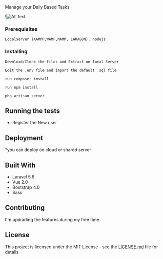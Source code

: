Manage your Daily Based Tasks

!![Alt text](http://khanaqib.com/tasks.png "Screenshot")
### Prerequisites
```
Localserver (XAMPP,WAMP,MAMP, LARAGON), nodejs
```

### Installing
```
Download/Clone the files and Extract on local Server
```
```
Edit the .env file and import the default .sql file
```
```
run composer install
```
```
run npm install
```
```
php artisan server
```

## Running the tests

* Register the New user

## Deployment

*you can deploy on cloud or shared server

## Built With

* Laravel 5.8
* Vue 2.0
* Bootstrap 4.0
* Sass

## Contributing
I'm updrading the features during my free time.

## License

This project is licensed under the MIT License - see the [LICENSE.md](LICENSE.md) file for details


